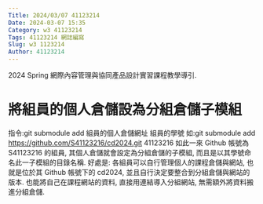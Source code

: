```yaml
---
Title: 2024/03/07 41123214
Date: 2024-03-07 15:35
Category: w3 41123214
Tags: 41123214 網誌編寫
Slug: w3 1123214 
Author: 41123214
---
```


2024 Spring 網際內容管理與協同產品設計實習課程教學導引.

<!-- PELICAN_END_SUMMARY -->

# 將組員的個人倉儲設為分組倉儲子模組
指令:git submodule add 組員的個人倉儲網址 組員的學號 如:git submodule add https://github.com/S41123216/cd2024.git 41123216 如此一來 Github 帳號為 S41123216 的組員, 其個人倉儲就會設定為分組倉儲的子模組, 而且是以其學號命名此一子模組的目錄名稱. 好處是: 各組員可以自行管理個人的課程倉儲與網站, 也就是位於其 Github 帳號下的 cd2024, 並且自行決定要整合到分組倉儲與網站的版本. 也能將自己在課程網站的資料, 直接用連結導入分組網站, 無需額外將資料搬進分組倉儲.